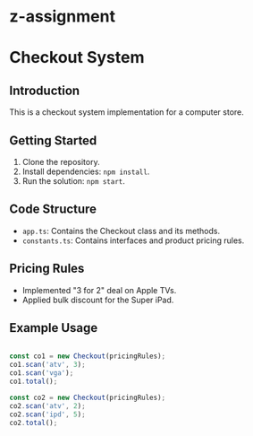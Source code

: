 # z-assignment
# Checkout System

## Introduction
This is a checkout system implementation for a computer store.

## Getting Started
1. Clone the repository.
2. Install dependencies: `npm install`.
3. Run the solution: `npm start`.

## Code Structure
- `app.ts`: Contains the Checkout class and its methods.
- `constants.ts`: Contains interfaces and product pricing rules.

## Pricing Rules
- Implemented "3 for 2" deal on Apple TVs.
- Applied bulk discount for the Super iPad.

## Example Usage
```typescript

const co1 = new Checkout(pricingRules);
co1.scan('atv', 3);
co1.scan('vga');
co1.total();

const co2 = new Checkout(pricingRules);
co2.scan('atv', 2);
co2.scan('ipd', 5);
co2.total();
